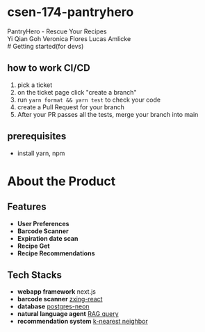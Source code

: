 # csen-174-pantryhero
<div style="left">
  PantryHero - Rescue Your Recipes
<div>
Yi Qian Goh
Veronica Flores
Lucas Amlicke
</div>
</div>
# Getting started(for devs)

## how to work CI/CD
1. pick a ticket
2. on the ticket page click  "create a branch"
3. run `yarn format && yarn test` to check your code
4. create a Pull Request for your branch
5. After your PR passes all the tests, merge your branch into main

## prerequisites
- install yarn, npm



# About the Product
## Features
- **User Preferences**
- **Barcode Scanner**
- **Expiration date scan**
- **Recipe Get**
- **Recipe Recommendations**

##  Tech Stacks
- **webapp framework** next.js
- **barcode scanner** [zxing-react](https://stackblitz.com/edit/zxing-scanner-react?file=index.js)
- **database** [postgres-neon](https://neon.tech/docs/guides/react)
- **natural language agent** [RAG query](https://neon.tech/docs/extensions/pgrag)
- **recommendation system** [k-nearest neighbor](https://dev.to/eerk/creating-a-recommender-system-in-10-lines-of-javascript-2409)
